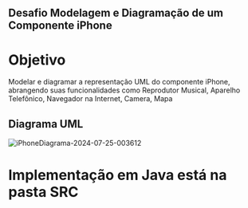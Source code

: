 ## Desafio Modelagem e Diagramação de um Componente iPhone
# Objetivo 
Modelar e diagramar a representação UML do componente iPhone, abrangendo suas funcionalidades como Reprodutor Musical, Aparelho Telefônico, Navegador na Internet, Camera, Mapa

## Diagrama UML

![iPhoneDiagrama-2024-07-25-003612](https://github.com/user-attachments/assets/df4d7747-25ce-44c2-b2ab-1ebcb3a091d6) 

# Implementação em Java está na pasta SRC
